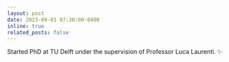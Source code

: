 ```yaml
---
layout: post
date: 2023-09-01 07:30:00-0400
inline: true
related_posts: false
---
```


Started PhD at TU Delft under the supervision of Professor Luca Laurenti. :sparkles:
